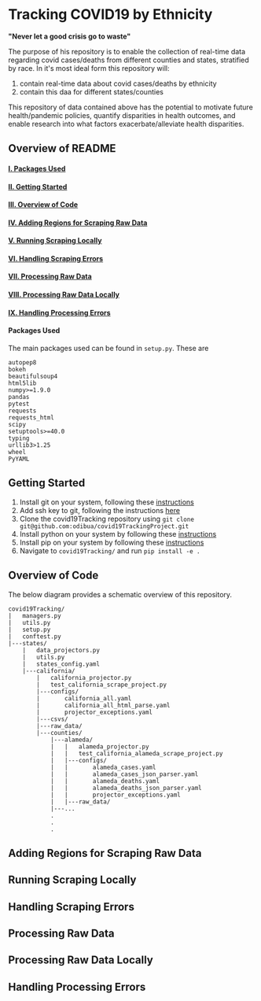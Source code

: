 # Tracking COVID19 by Ethnicity

**"Never let a good crisis go to waste"**

The purpose of his repository is to enable the collection of real-time data
regarding covid cases/deaths from different counties and states, stratified by race.
In it's most ideal form this repository will:

1. contain real-time data about covid cases/deaths by ethnicity
2. contain this daa for different states/counties

This repository of data contained above has the potential to motivate future health/pandemic 
policies, quantify disparities in health outcomes, and enable research into what factors
exacerbate/alleviate health disparities.


## Overview of README
#### [I. Packages Used](#packages-used)
#### [II. Getting Started](#getting-started)
#### [III. Overview of Code](#overview-of-code)
#### [IV. Adding Regions for Scraping Raw Data](#adding-regions-for-scraping-raw-data)
#### [V. Running Scraping Locally](#running-scraping-locally)
#### [VI. Handling Scraping Errors](#handling-scraping-errors)
#### [VII. Processing Raw Data](#processing-raw-data)
#### [VIII. Processing Raw Data Locally](#processing-raw-data-locally)
#### [IX. Handling Processing Errors](#handling-processing-errors)


#### Packages Used
The main packages used can be found in ```setup.py```. These are

```
autopep8
bokeh
beautifulsoup4
html5lib
numpy>=1.9.0
pandas
pytest
requests
requests_html
scipy
setuptools>=40.0
typing
urllib3>1.25
wheel
PyYAML
```

## Getting Started
1. Install git on your system, following these [instructions](https://git-scm.com/book/en/v2/Getting-Started-Installing-Git)
1. Add ssh key to git, following the instructions [here](https://docs.github.com/en/github/authenticating-to-github/generating-a-new-ssh-key-and-adding-it-to-the-ssh-agent)
1. Clone the covid19Tracking repository using ```git clone git@github.com:odibua/covid19TrackingProject.git```
1. Install python on your system by following these [instructions](https://wiki.python.org/moin/BeginnersGuide/Download)
1. Install pip on your system by following these [instructions](https://pip.pypa.io/en/stable/installing/)
1. Navigate to ```covid19Tracking/``` and run ```pip install -e .```

## Overview of Code
The below diagram provides a schematic overview of this repository.

    covid19Tracking/
    |   managers.py
    |   utils.py
    |   setup.py
    |   conftest.py
    |---states/
        |   data_projectors.py
        |   utils.py
        |   states_config.yaml
        |---california/
            |   california_projector.py
            |   test_california_scrape_project.py
            |---configs/
            |       california_all.yaml
            |       california_all_html_parse.yaml
            |       projector_exceptions.yaml
            |---csvs/
            |---raw_data/
            |---counties/
                |---alameda/
                |   |   alameda_projector.py
                |   |   test_california_alameda_scrape_project.py
                |   |---configs/
                |   |       alameda_cases.yaml
                |   |       alameda_cases_json_parser.yaml
                |   |       alameda_deaths.yaml
                |   |       alameda_deaths_json_parser.yaml
                |   |       projector_exceptions.yaml
                |   |---raw_data/
                |---...
                .
                .
                .
## Adding Regions for Scraping Raw Data
## Running Scraping Locally
## Handling Scraping Errors
## Processing Raw Data
## Processing Raw Data Locally
## Handling Processing Errors
